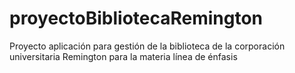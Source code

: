 # proyectoBibliotecaRemington
Proyecto aplicación para gestión de la biblioteca de la corporación universitaria Remington para la materia línea de énfasis
